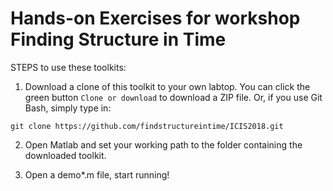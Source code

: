 # Hands-on Exercises for workshop Finding Structure in Time

STEPS to use these toolkits:
1. Download a clone of this toolkit to your own labtop. You can click the green button `Clone or download` to download a ZIP file. Or, if you use Git Bash, simply type in:
```
git clone https://github.com/findstructureintime/ICIS2018.git
```
2. Open Matlab and set your working path to the folder containing the downloaded toolkit.

3. Open a demo*.m file, start running!

